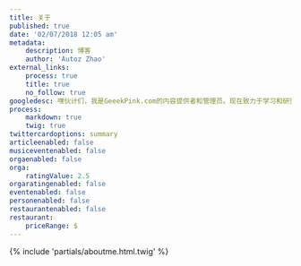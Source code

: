 ```yaml
---
title: 关于
published: true
date: '02/07/2018 12:05 am'
metadata:
    description: 博客
    author: 'Autoz Zhao'
external_links:
    process: true
    title: true
    no_follow: true
googledesc: 嘿伙计们，我是GeeekPink.com的内容提供者和管理员。现在致力于学习和研究Python办公自动化和数据处理领域。这里展示之前cousera上的一些学习和作业。希望你会喜欢阅读并从中获得点滴。往后还会在Github共享更多项目和源码，给有需要的进行研究和学习。
process:
    markdown: true
    twig: true
twittercardoptions: summary
articleenabled: false
musiceventenabled: false
orgaenabled: false
orga:
    ratingValue: 2.5
orgaratingenabled: false
eventenabled: false
personenabled: false
restaurantenabled: false
restaurant:
    priceRange: $
---
```


{% include 'partials/aboutme.html.twig' %}